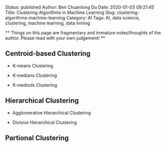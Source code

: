 Status: published
Author: Ben Chuanlong Du
Date: 2020-01-03 09:21:45
Title: Clustering Algorithms in Machine Learning
Slug: clustering-algorithms-machine-learning
Category: AI
Tags: AI, data science, clustering, machine learning, data mining

**
Things on this page are fragmentary and immature notes/thoughts of the author. 
Please read with your own judgement!
**
 
## Centroid-based Clustering

- K-means Clustering

- K-medians Clustering

- K-mediods Clustering


## Hierarchical Clustering

- Agglomerative Hierarchical Clustering

- Divisive Hierarchical Clustering

## Partional Clustering


